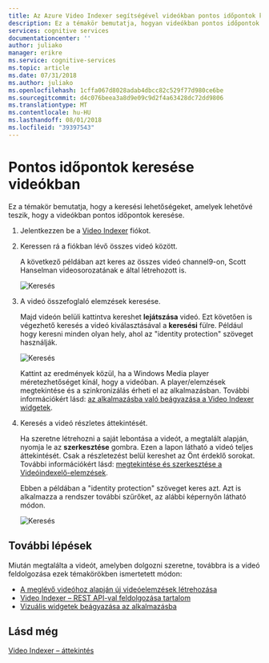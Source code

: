 ```yaml
---
title: Az Azure Video Indexer segítségével videókban pontos időpontok keresése |} A Microsoft Docs
description: Ez a témakör bemutatja, hogyan videókban pontos időpontok keresése.
services: cognitive services
documentationcenter: ''
author: juliako
manager: erikre
ms.service: cognitive-services
ms.topic: article
ms.date: 07/31/2018
ms.author: juliako
ms.openlocfilehash: 1cffa067d8028adab4dbcc82c529f77d980ce6be
ms.sourcegitcommit: d4c076beea3a8d9e09c9d2f4a63428dc72dd9806
ms.translationtype: MT
ms.contentlocale: hu-HU
ms.lasthandoff: 08/01/2018
ms.locfileid: "39397543"
---
```

# <a name="find-exact-moments-within-videos"></a>Pontos időpontok keresése videókban

Ez a témakör bemutatja, hogy a keresési lehetőségeket, amelyek lehetővé teszik, hogy a videókban pontos időpontok keresése.

1. Jelentkezzen be a [Video Indexer](https://api-portal.videoindexer.ai/) fiókot.
2. Keressen rá a fiókban lévő összes videó között.

    A következő példában azt keres az összes videó channel9-on, Scott Hanselman videosorozatának e által létrehozott is.

    ![Keresés](./media/video-indexer-search/video-indexer-search01.png)
    
3. A videó összefoglaló elemzések keresése.

    Majd videón belüli kattintva kereshet **lejátszása** videó. Ezt követően is végezhető keresés a videó kiválasztásával a **keresési** fülre. Például hogy keresni minden olyan hely, ahol az "identity protection" szöveget használják. 

    ![Keresés](./media/video-indexer-search/video-indexer-search02.png)

    Kattint az eredmények közül, ha a Windows Media player méretezhetőséget kínál, hogy a videóban. A player/elemzések megtekintése és a szinkronizálás érheti el az alkalmazásban. További információkért lásd: [az alkalmazásba való beágyazása a Video Indexer widgetek](video-indexer-embed-widgets.md). 

    
4. Keresés a videó részletes áttekintését.

    Ha szeretne létrehozni a saját lebontása a videót, a megtalált alapján, nyomja le az **szerkesztése** gombra. Ezen a lapon látható a videó teljes áttekintését. Csak a részletezést belül kereshet az Önt érdeklő sorokat. További információkért lásd: [megtekintése és szerkesztése a Videóindexelő-elemzések](video-indexer-view-edit.md).

    Ebben a példában a "identity protection" szöveget keres azt. Azt is alkalmazza a rendszer további szűrőket, az alábbi képernyőn látható módon.

    ![Keresés](./media/video-indexer-search/video-indexer-search03.png)

## <a name="next-steps"></a>További lépések 

Miután megtalálta a videót, amelyben dolgozni szeretne, továbbra is a videó feldolgozása ezek témakörökben ismertetett módon: 

- [A meglévő videóhoz alapján új videóelemzések létrehozása](video-indexer-create-new.md)
- [Video Indexer – REST API-val feldolgozása tartalom](video-indexer-use-apis.md)
- [Vizuális widgetek beágyazása az alkalmazásba](video-indexer-embed-widgets.md)

## <a name="see-also"></a>Lásd még

[Video Indexer – áttekintés](video-indexer-overview.md)
